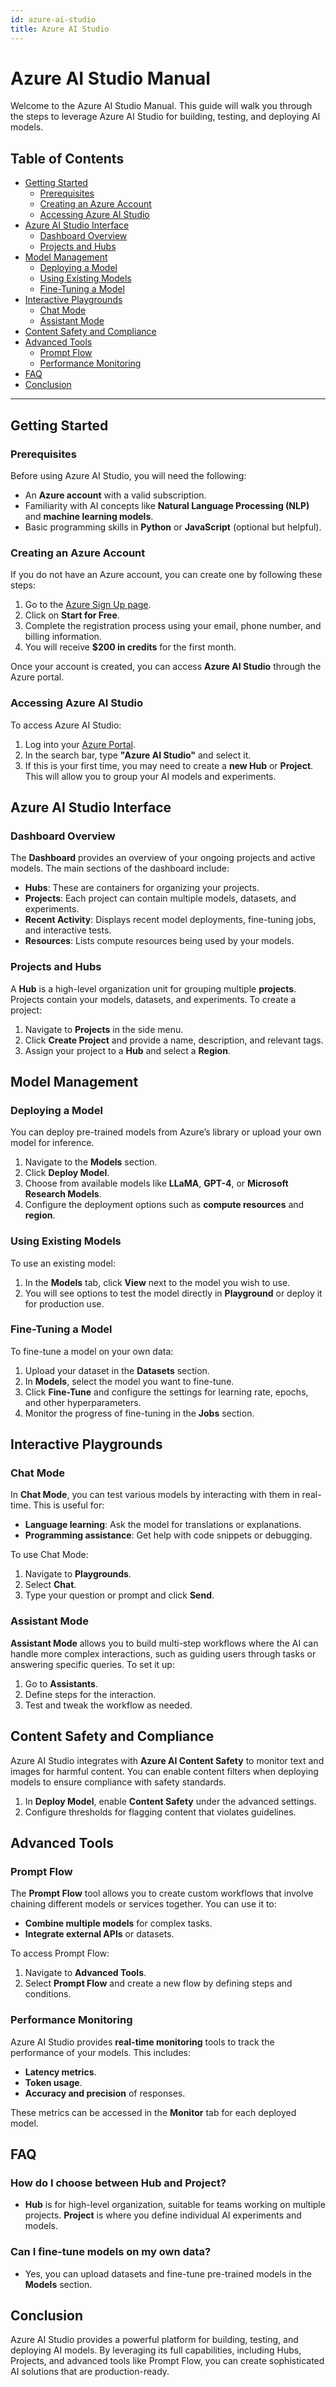```yaml
---
id: azure-ai-studio
title: Azure AI Studio
---
```


# Azure AI Studio Manual

Welcome to the Azure AI Studio Manual. This guide will walk you through the steps to leverage Azure AI Studio for building, testing, and deploying AI models.

## Table of Contents

- [Getting Started](#getting-started)
    - [Prerequisites](#prerequisites)
    - [Creating an Azure Account](#creating-an-azure-account)
    - [Accessing Azure AI Studio](#accessing-azure-ai-studio)
- [Azure AI Studio Interface](#azure-ai-studio-interface)
    - [Dashboard Overview](#dashboard-overview)
    - [Projects and Hubs](#projects-and-hubs)
- [Model Management](#model-management)
    - [Deploying a Model](#deploying-a-model)
    - [Using Existing Models](#using-existing-models)
    - [Fine-Tuning a Model](#fine-tuning-a-model)
- [Interactive Playgrounds](#interactive-playgrounds)
    - [Chat Mode](#chat-mode)
    - [Assistant Mode](#assistant-mode)
- [Content Safety and Compliance](#content-safety-and-compliance)
- [Advanced Tools](#advanced-tools)
    - [Prompt Flow](#prompt-flow)
    - [Performance Monitoring](#performance-monitoring)
- [FAQ](#faq)
- [Conclusion](#conclusion)

---

## Getting Started

### Prerequisites
Before using Azure AI Studio, you will need the following:

- An **Azure account** with a valid subscription.
- Familiarity with AI concepts like **Natural Language Processing (NLP)** and **machine learning models**.
- Basic programming skills in **Python** or **JavaScript** (optional but helpful).

### Creating an Azure Account

If you do not have an Azure account, you can create one by following these steps:

1. Go to the [Azure Sign Up page](https://azure.microsoft.com/en-us/free/).
2. Click on **Start for Free**.
3. Complete the registration process using your email, phone number, and billing information.
4. You will receive **$200 in credits** for the first month.

Once your account is created, you can access **Azure AI Studio** through the Azure portal.

### Accessing Azure AI Studio

To access Azure AI Studio:

1. Log into your [Azure Portal](https://portal.azure.com).
2. In the search bar, type **"Azure AI Studio"** and select it.
3. If this is your first time, you may need to create a **new Hub** or **Project**. This will allow you to group your AI models and experiments.

## Azure AI Studio Interface

### Dashboard Overview

The **Dashboard** provides an overview of your ongoing projects and active models. The main sections of the dashboard include:

- **Hubs**: These are containers for organizing your projects.
- **Projects**: Each project can contain multiple models, datasets, and experiments.
- **Recent Activity**: Displays recent model deployments, fine-tuning jobs, and interactive tests.
- **Resources**: Lists compute resources being used by your models.

### Projects and Hubs

A **Hub** is a high-level organization unit for grouping multiple **projects**. Projects contain your models, datasets, and experiments. To create a project:

1. Navigate to **Projects** in the side menu.
2. Click **Create Project** and provide a name, description, and relevant tags.
3. Assign your project to a **Hub** and select a **Region**.

## Model Management

### Deploying a Model

You can deploy pre-trained models from Azure’s library or upload your own model for inference.

1. Navigate to the **Models** section.
2. Click **Deploy Model**.
3. Choose from available models like **LLaMA**, **GPT-4**, or **Microsoft Research Models**.
4. Configure the deployment options such as **compute resources** and **region**.

### Using Existing Models

To use an existing model:

1. In the **Models** tab, click **View** next to the model you wish to use.
2. You will see options to test the model directly in **Playground** or deploy it for production use.

### Fine-Tuning a Model

To fine-tune a model on your own data:

1. Upload your dataset in the **Datasets** section.
2. In **Models**, select the model you want to fine-tune.
3. Click **Fine-Tune** and configure the settings for learning rate, epochs, and other hyperparameters.
4. Monitor the progress of fine-tuning in the **Jobs** section.

## Interactive Playgrounds

### Chat Mode

In **Chat Mode**, you can test various models by interacting with them in real-time. This is useful for:

- **Language learning**: Ask the model for translations or explanations.
- **Programming assistance**: Get help with code snippets or debugging.

To use Chat Mode:

1. Navigate to **Playgrounds**.
2. Select **Chat**.
3. Type your question or prompt and click **Send**.

### Assistant Mode

**Assistant Mode** allows you to build multi-step workflows where the AI can handle more complex interactions, such as guiding users through tasks or answering specific queries. To set it up:

1. Go to **Assistants**.
2. Define steps for the interaction.
3. Test and tweak the workflow as needed.

## Content Safety and Compliance

Azure AI Studio integrates with **Azure AI Content Safety** to monitor text and images for harmful content. You can enable content filters when deploying models to ensure compliance with safety standards.

1. In **Deploy Model**, enable **Content Safety** under the advanced settings.
2. Configure thresholds for flagging content that violates guidelines.

## Advanced Tools

### Prompt Flow

The **Prompt Flow** tool allows you to create custom workflows that involve chaining different models or services together. You can use it to:

- **Combine multiple models** for complex tasks.
- **Integrate external APIs** or datasets.

To access Prompt Flow:

1. Navigate to **Advanced Tools**.
2. Select **Prompt Flow** and create a new flow by defining steps and conditions.

### Performance Monitoring

Azure AI Studio provides **real-time monitoring** tools to track the performance of your models. This includes:

- **Latency metrics**.
- **Token usage**.
- **Accuracy and precision** of responses.

These metrics can be accessed in the **Monitor** tab for each deployed model.

## FAQ

### How do I choose between Hub and Project?
- **Hub** is for high-level organization, suitable for teams working on multiple projects. **Project** is where you define individual AI experiments and models.

### Can I fine-tune models on my own data?
- Yes, you can upload datasets and fine-tune pre-trained models in the **Models** section.

## Conclusion

Azure AI Studio provides a powerful platform for building, testing, and deploying AI models. By leveraging its full capabilities, including Hubs, Projects, and advanced tools like Prompt Flow, you can create sophisticated AI solutions that are production-ready.
